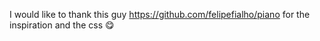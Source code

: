 
I would like to thank this guy https://github.com/felipefialho/piano for the inspiration and the css :yum:
